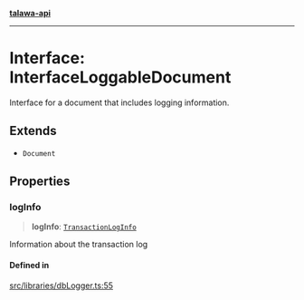 [**talawa-api**](../../../README.md)

***

# Interface: InterfaceLoggableDocument

Interface for a document that includes logging information.

## Extends

- `Document`

## Properties

### logInfo

> **logInfo**: [`TransactionLogInfo`](../type-aliases/TransactionLogInfo.md)

Information about the transaction log

#### Defined in

[src/libraries/dbLogger.ts:55](https://github.com/Suyash878/talawa-api/blob/e4413cec641a837926071678fed3c7f67234e31e/src/libraries/dbLogger.ts#L55)
